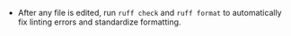 - After any file is edited, run `ruff check` and `ruff format` to automatically fix linting errors and standardize formatting.
